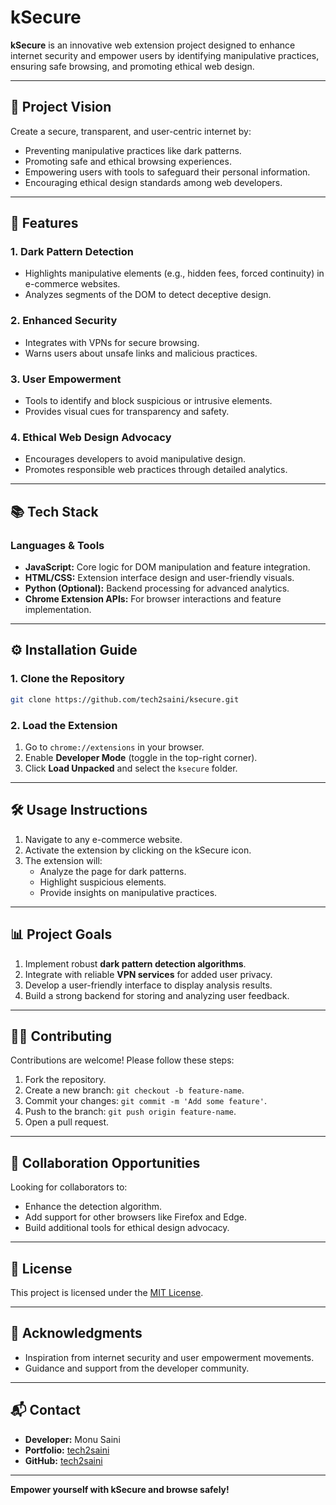 # kSecure

**kSecure** is an innovative web extension project designed to enhance internet security and empower users by identifying manipulative practices, ensuring safe browsing, and promoting ethical web design.

---

## 🔑 **Project Vision**
Create a secure, transparent, and user-centric internet by:
- Preventing manipulative practices like dark patterns.
- Promoting safe and ethical browsing experiences.
- Empowering users with tools to safeguard their personal information.
- Encouraging ethical design standards among web developers.

---

## 🚀 **Features**
### 1. **Dark Pattern Detection**
   - Highlights manipulative elements (e.g., hidden fees, forced continuity) in e-commerce websites.
   - Analyzes segments of the DOM to detect deceptive design.

### 2. **Enhanced Security**
   - Integrates with VPNs for secure browsing.
   - Warns users about unsafe links and malicious practices.

### 3. **User Empowerment**
   - Tools to identify and block suspicious or intrusive elements.
   - Provides visual cues for transparency and safety.

### 4. **Ethical Web Design Advocacy**
   - Encourages developers to avoid manipulative design.
   - Promotes responsible web practices through detailed analytics.

---

## 📚 **Tech Stack**
### **Languages & Tools**
- **JavaScript:** Core logic for DOM manipulation and feature integration.
- **HTML/CSS:** Extension interface design and user-friendly visuals.
- **Python (Optional):** Backend processing for advanced analytics.
- **Chrome Extension APIs:** For browser interactions and feature implementation.

---

## ⚙️ **Installation Guide**
### 1. **Clone the Repository**
```bash
git clone https://github.com/tech2saini/ksecure.git
```

### 2. **Load the Extension**
1. Go to `chrome://extensions` in your browser.
2. Enable **Developer Mode** (toggle in the top-right corner).
3. Click **Load Unpacked** and select the `ksecure` folder.

---

## 🛠️ **Usage Instructions**
1. Navigate to any e-commerce website.
2. Activate the extension by clicking on the kSecure icon.
3. The extension will:
   - Analyze the page for dark patterns.
   - Highlight suspicious elements.
   - Provide insights on manipulative practices.

---

## 📊 **Project Goals**
1. Implement robust **dark pattern detection algorithms**.
2. Integrate with reliable **VPN services** for added user privacy.
3. Develop a user-friendly interface to display analysis results.
4. Build a strong backend for storing and analyzing user feedback.

---

## 🧑‍💻 **Contributing**
Contributions are welcome! Please follow these steps:
1. Fork the repository.
2. Create a new branch: `git checkout -b feature-name`.
3. Commit your changes: `git commit -m 'Add some feature'`.
4. Push to the branch: `git push origin feature-name`.
5. Open a pull request.

---

## 🤝 **Collaboration Opportunities**
Looking for collaborators to:
- Enhance the detection algorithm.
- Add support for other browsers like Firefox and Edge.
- Build additional tools for ethical design advocacy.

---

## 📝 **License**
This project is licensed under the [MIT License](LICENSE).

---

## 🌟 **Acknowledgments**
- Inspiration from internet security and user empowerment movements.
- Guidance and support from the developer community.

---

## 📬 **Contact**
- **Developer:** Monu Saini
- **Portfolio:** [tech2saini](https://codesbird.github.io/portfolio/)
- **GitHub:** [tech2saini](https://github.com/tech2saini)

---

**Empower yourself with kSecure and browse safely!**

